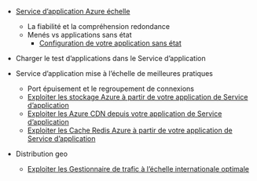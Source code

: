 * [Service d’application Azure échelle](../articles/app-service-web/web-sites-scale.md)
    * La fiabilité et la compréhension redondance
    * Menés vs applications sans état
        * [Configuration de votre application sans état](/blog/disabling-arrs-instance-affinity-in-windows-azure-web-sites/)

* Charger le test d’applications dans le Service d’application   

* Service d’application mise à l’échelle de meilleures pratiques
    * Port épuisement et le regroupement de connexions
    * [Exploiter les stockage Azure à partir de votre application de Service d’application](../articles/storage/storage-dotnet-how-to-use-blobs.md)
    * [Exploiter les Azure CDN depuis votre application de Service d’application](../articles/cdn/cdn-overview.md)
    * [Exploiter les Cache Redis Azure à partir de votre application de Service d’application](../articles/redis-cache/cache-dotnet-how-to-use-azure-redis-cache.md)

* Distribution geo
    * [Exploiter les Gestionnaire de trafic à l’échelle internationale optimale](../articles/traffic-manager/traffic-manager-overview.md)

